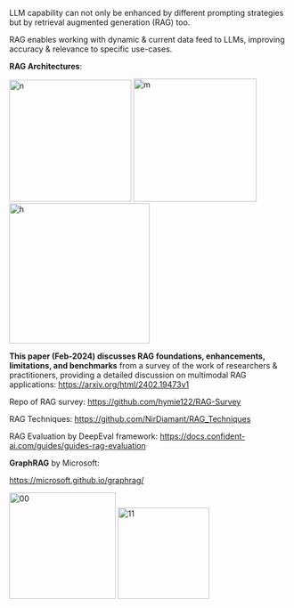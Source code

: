 LLM capability can not only be enhanced by different prompting strategies but by retrieval augmented generation (RAG) too. 

RAG enables working with dynamic & current data feed to LLMs, improving accuracy & relevance to specific use-cases.


**RAG Architectures**:

<img width="219" alt="n" src="https://github.com/user-attachments/assets/19a46176-4ace-41f6-b276-1201b517e968" />


<img width="221" alt="m" src="https://github.com/user-attachments/assets/91e797e6-e3fb-4c17-8631-f5186e18911d" />


<img width="252" alt="h" src="https://github.com/user-attachments/assets/20ada6cb-5666-4006-a649-fdad2e5edada" />



**This paper (Feb-2024) discusses RAG foundations, enhancements, limitations, and benchmarks** from a survey of the work of researchers & practitioners, providing a detailed discussion on multimodal RAG applications: https://arxiv.org/html/2402.19473v1

Repo of RAG survey: https://github.com/hymie122/RAG-Survey

RAG Techniques: https://github.com/NirDiamant/RAG_Techniques

RAG Evaluation by DeepEval framework: https://docs.confident-ai.com/guides/guides-rag-evaluation


**GraphRAG** by Microsoft:

https://microsoft.github.io/graphrag/

<img width="191" alt="00" src="https://github.com/user-attachments/assets/ae78dd98-9836-4ab4-97ed-cec35eb5649f" />


<img width="164" alt="11" src="https://github.com/user-attachments/assets/dab57462-786a-467d-a3c1-82f5d57a7bcd" />

